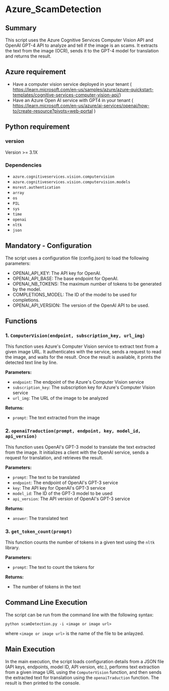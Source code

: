 # Azure_ScamDetection

## Summary

This script uses the Azure Cognitive Services Computer Vision API and OpenAI GPT-4 API to analyze and tell if the image is an scams. It extracts the text from the image (OCR), sends it to the GPT-4 model for translation and returns the result.

## Azure requirement
 - Have a computer vision service deployed in your tenant ( https://learn.microsoft.com/en-us/samples/azure/azure-quickstart-templates/cognitive-services-computer-vision-api/)
 - Have an Azure Open AI service with GPT4 in your tenant ( https://learn.microsoft.com/en-us/azure/ai-services/openai/how-to/create-resource?pivots=web-portal )
   
## Python requirement
### version
Version >= 3.1X

### Dependencies

- `azure.cognitiveservices.vision.computervision`
- `azure.cognitiveservices.vision.computervision.models`
- `msrest.authentication`
- `array`
- `os`
- `PIL`
- `sys`
- `time`
- `openai`
- `nltk`
- `json`

## Mandatory - Configuration
The script uses a configuration file (config.json) to load the following parameters:
- OPENAI_API_KEY: The API key for OpenAI.
- OPENAI_API_BASE: The base endpoint for OpenAI.
- OPENAI_NB_TOKENS: The maximum number of tokens to be generated by the model.
- COMPLETIONS_MODEL: The ID of the model to be used for completions.
- OPENAI_API_VERSION: The version of the OpenAI API to be used.

## Functions

### 1. `ComputerVision(endpoint, subscription_key, url_img)`

This function uses Azure's Computer Vision service to extract text from a given image URL. It authenticates with the service, sends a request to read the image, and waits for the result. Once the result is available, it prints the detected text line by line.

**Parameters:**

- `endpoint`: The endpoint of the Azure's Computer Vision service
- `subscription_key`: The subscription key for Azure's Computer Vision service
- `url_img`: The URL of the image to be analyzed

**Returns:**

- `prompt`: The text extracted from the image

### 2. `openaiTraduction(prompt, endpoint, key, model_id, api_version)`

This function uses OpenAI's GPT-3 model to translate the text extracted from the image. It initializes a client with the OpenAI service, sends a request for translation, and retrieves the result.

**Parameters:**

- `prompt`: The text to be translated
- `endpoint`: The endpoint of OpenAI's GPT-3 service
- `key`: The API key for OpenAI's GPT-3 service
- `model_id`: The ID of the GPT-3 model to be used
- `api_version`: The API version of OpenAI's GPT-3 service

**Returns:**

- `answer`: The translated text

### 3. `get_token_count(prompt)`

This function counts the number of tokens in a given text using the `nltk` library.

**Parameters:**

- `prompt`: The text to count the tokens for

**Returns:**

- The number of tokens in the text

## Command Line Execution
The script can be run from the command line with the following syntax:
```
python scamDetection.py -i <image or image url>
```
where `<image or image url>` is the name of the file to be anlayzed.

## Main Execution

In the main execution, the script loads configuration details from a JSON file (API keys, endpoints, model ID, API version, etc.), performs text extraction from a given image URL using the `ComputerVision` function, and then sends the extracted text for translation using the `openaiTraduction` function. The result is then printed to the console.

